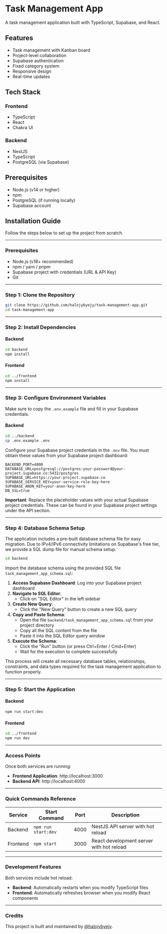 # Task Management App

A task management application built with TypeScript, Supabase, and React.

## Features

- Task management with Kanban board
- Project-level collaboration
- Supabase authentication
- Fixed category system
- Responsive design
- Real-time updates

## Tech Stack

### Frontend
- TypeScript
- React
- Chakra UI

### Backend
- NestJS
- TypeScript
- PostgreSQL (via Supabase)

## Prerequisites

- Node.js (v14 or higher)
- npm
- PostgreSQL (if running locally)
- Supabase account

## Installation Guide

Follow the steps below to set up the project from scratch.

---

### Prerequisites

- Node.js (v18+ recommended)
- npm / yarn / pnpm
- Supabase project with credentials (URL & API Key)
- Git

---

### Step 1: Clone the Repository

```bash
git clone https://github.com/halojybyejy/task-management-app.git
cd task-management-app
```

---

### Step 2: Install Dependencies

#### Backend

```bash
cd backend
npm install
```

#### Frontend

```bash
cd ../frontend
npm install
```

---

### Step 3: Configure Environment Variables

Make sure to copy the `.env.example` file and fill in your Supabase credentials.

#### Backend

```bash
cd ../backend
cp .env.example .env
```

Configure your Supabase project credentials in the `.env` file. You must obtain these values from your Supabase project dashboard:

```env
BACKEND_PORT=4000
DATABASE_URL=postgresql://postgres:your-password@your-project.supabase.co:5432/postgres
SUPABASE_URL=https://your-project.supabase.co
SUPABASE_SERVICE_KEY=your-service-role-key-here
SUPABASE_ANON_KEY=your-anon-key-here
DB_SSL=true
```

**Important**: Replace the placeholder values with your actual Supabase project credentials. These can be found in your Supabase project settings under the API section.

---

### Step 4: Database Schema Setup

The application includes a pre-built database schema file for easy migration. Due to IPv4/IPv6 connectivity limitations on Supabase's free tier, we provide a SQL dump file for manual schema setup.

```bash
cd backend
```

Import the database schema using the provided SQL file `task_management_app_schema.sql`:

1. **Access Supabase Dashboard**: Log into your Supabase project dashboard
2. **Navigate to SQL Editor**: 
   - Click on "SQL Editor" in the left sidebar
3. **Create New Query**:
   - Click the "New Query" button to create a new SQL query
4. **Copy and Paste Schema**:
   - Open the file `backend/task_management_app_schema.sql` from your project directory
   - Copy all the SQL content from the file
   - Paste it into the SQL Editor query window
5. **Execute the Schema**:
   - Click the "Run" button (or press Ctrl+Enter / Cmd+Enter)
   - Wait for the execution to complete successfully

This process will create all necessary database tables, relationships, constraints, and data types required for the task management application to function properly.

---

### Step 5: Start the Application

#### Backend

```bash
npm run start:dev
```

#### Frontend

```bash
cd ../frontend
npm run dev
```

---

### **Access Points**

Once both services are running:
- **Frontend Application**: http://localhost:3000
- **Backend API**: http://localhost:4000

---

### **Quick Commands Reference**

| Service | Start Command | Port | Description |
|---------|---------------|------|-------------|
| Backend | `npm run start:dev` | 4000 | NestJS API server with hot reload |
| Frontend | `npm start` | 3000 | React development server with hot reload |

---

### **Development Features**

Both services include hot reload:
- **Backend**: Automatically restarts when you modify TypeScript files
- **Frontend**: Automatically refreshes browser when you modify React components

---

### Credits

This project is built and maintained by [@halojybyejy](https://github.com/halojybyejy).